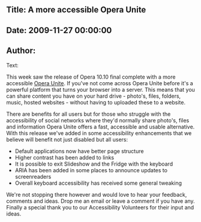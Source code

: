 Title: A more accessible Opera Unite
----
Date: 2009-11-27 00:00:00
----
Author: 
----
Text:

<p>This week saw the release of Opera 10.10 final complete with a more accessible <a href="http://unite.opera.com/">Opera Unite</a>. If you&#39;ve not come across Opera Unite before it&#39;s a powerful platform that turns your browser into a server. This means that you can share content you have on your hard drive - photo&#39;s, files, folders, music, hosted websites - without having to uploaded these to a website.</p>

<p>There are benefits for all users but for those who struggle with the accessibility of social networks where they&#39;d normally share photo&#39;s, files and information Opera Unite offers a fast, accessible and usable alternative. With this release we&#39;ve added in some accessibility enhancements that we believe will benefit not just disabled but all users:</p>

<ul>
	<li>Default applications now have better page structure</li>
	<li>Higher contrast has been added to links</li>
	<li>It is possible to exit Slideshow and the Fridge with the keyboard</li>
	<li>ARIA has been added in some places to announce updates to screenreaders</li>
	<li>Overall keyboard accessibility has received some general tweaking</li>
</ul>

<p>We&#39;re not stopping there however and would love to hear your feedback, comments and ideas. Drop me an email or leave a comment if you have any. Finally a special thank you to our Accessibility Volunteers for their input and ideas.</p>
